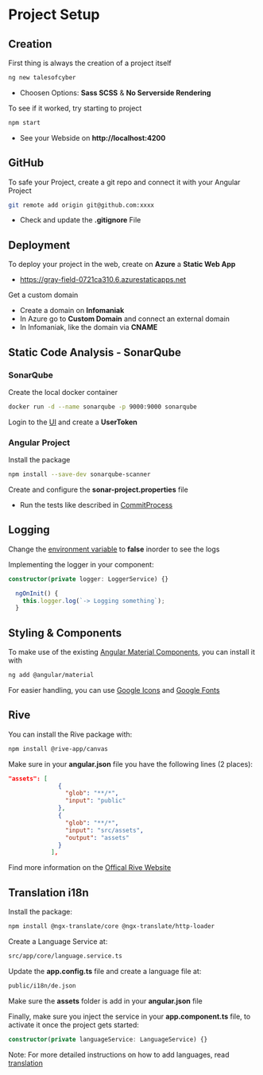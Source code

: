 # Project Setup

## Creation

First thing is always the creation of a project itself

```bash
ng new talesofcyber
```

- Choosen Options: **Sass SCSS** & **No Serverside Rendering**

To see if it worked, try starting to project

```bash
npm start
```

- See your Webside on **http://localhost:4200**

## GitHub

To safe your Project, create a git repo and connect it with your Angular Project

```bash
git remote add origin git@github.com:xxxx
```

- Check and update the **.gitignore** File

## Deployment

To deploy your project in the web, create on **Azure** a **Static Web App**

- https://gray-field-0721ca310.6.azurestaticapps.net

Get a custom domain

- Create a domain on **Infomaniak**
- In Azure go to **Custom Domain** and connect an external domain
- In Infomaniak, like the domain via **CNAME**

## Static Code Analysis - SonarQube

### SonarQube

Create the local docker container

```bash
docker run -d --name sonarqube -p 9000:9000 sonarqube
```

Login to the [UI](http://localhost:9000) and create a **UserToken**

### Angular Project

Install the package

```bash
npm install --save-dev sonarqube-scanner
```

Create and configure the **sonar-project.properties** file

- Run the tests like described in [CommitProcess](commitprocess.md)

## Logging

Change the [environment variable](../src/environments/environment.prod.ts) to **false** inorder to see the logs

Implementing the logger in your component:

```ts
constructor(private logger: LoggerService) {}

  ngOnInit() {
    this.logger.log(`-> Logging something`);
  }
```

## Styling & Components

To make use of the existing [Angular Material Components](https://material.angular.io/components/categories), you can install it with

```bash
ng add @angular/material
```

For easier handling, you can use [Google Icons](https://fonts.google.com/icons) and [Google Fonts](https://fonts.google.com)

## Rive

You can install the Rive package with:

```bash
npm install @rive-app/canvas
```

Make sure in your **angular.json** file you have the following lines (2 places):

```json
"assets": [
              {
                "glob": "**/*",
                "input": "public"
              },
              {
                "glob": "**/*",
                "input": "src/assets",
                "output": "assets"
              }
            ],
```

Find more information on the [Offical Rive Website](https://rive.app/docs/getting-started/introduction)

## Translation i18n

Install the package:

```bash
npm install @ngx-translate/core @ngx-translate/http-loader
```

Create a Language Service at:

```bash
src/app/core/language.service.ts
```

Update the **app.config.ts** file and create a language file at:

```bash
public/i18n/de.json
```

Make sure the **assets** folder is add in your **angular.json** file

Finally, make sure you inject the service in your **app.component.ts** file, to activate it once the project gets started:

```ts
constructor(private languageService: LanguageService) {}
```

Note: For more detailed instructions on how to add languages, read [translation](translation.md)
